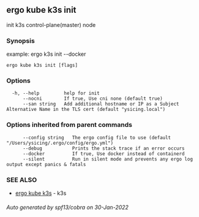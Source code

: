 ## ergo kube k3s init

init k3s control-plane(master) node

### Synopsis

example: ergo k3s init --docker

```
ergo kube k3s init [flags]
```

### Options

```
  -h, --help         help for init
      --nocni        If true, Use cni none (default true)
      --san string   Add additional hostname or IP as a Subject Alternative Name in the TLS cert (default "ysicing.local")
```

### Options inherited from parent commands

```
      --config string   The ergo config file to use (default "/Users/ysicing/.ergo/config/ergo.yml")
      --debug           Prints the stack trace if an error occurs
      --docker          If true, Use docker instead of containerd
      --silent          Run in silent mode and prevents any ergo log output except panics & fatals
```

### SEE ALSO

* [ergo kube k3s](ergo_kube_k3s.md)	 - k3s

###### Auto generated by spf13/cobra on 30-Jan-2022
